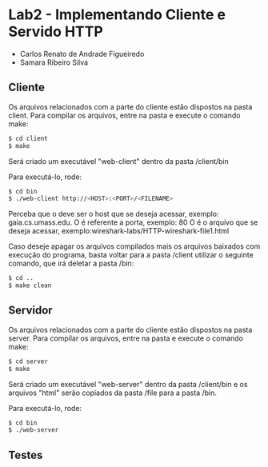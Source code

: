 # Lab2 - Implementando Cliente e Servido HTTP

- Carlos Renato de Andrade Figueiredo
- Samara Ribeiro Silva

## Cliente

Os arquivos relacionados com a parte do cliente estão dispostos na pasta client.
Para compilar os arquivos, entre na pasta e execute o comando make:

```bash
$ cd client
$ make
```

Será criado um executável "web-client" dentro da pasta /client/bin

Para executá-lo, rode:

```bash
$ cd bin
$ ./web-client http://<HOST>:<PORT>/<FILENAME>
```
Perceba que o <HOST> deve ser o host que se deseja acessar, exemplo: gaia.cs.umass.edu.
O <PORT> é referente a porta, exemplo: 80
O <FILENAME> é o arquivo que se deseja acessar, exemplo:wireshark-labs/HTTP-wireshark-file1.html

Caso deseje apagar os arquivos compilados mais os arquivos baixados com execução do programa, basta voltar para a pasta /client utilizar o seguinte comando, que irá deletar a pasta /bin:

```bash
$ cd ..
$ make clean
```

## Servidor

Os arquivos relacionados com a parte do cliente estão dispostos na pasta server.
Para compilar os arquivos, entre na pasta e execute o comando make:

```bash
$ cd server
$ make
```

Será criado um executável "web-server" dentro da pasta /client/bin e os arquivos "html" serão copiados da pasta /file para a pasta /bin.

Para executá-lo, rode:

```bash
$ cd bin
$ ./web-server
```

## Testes













